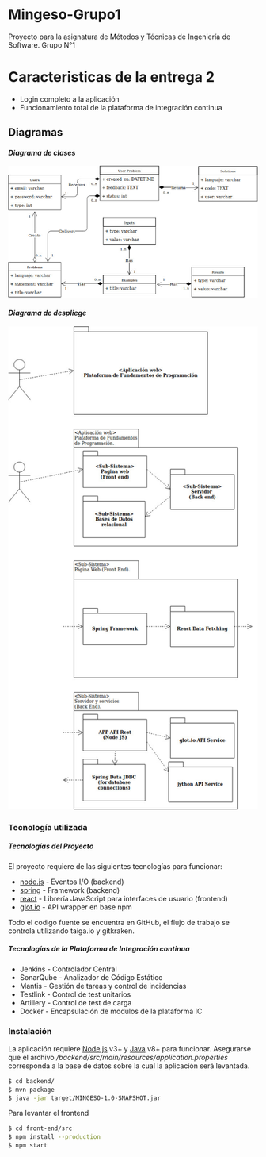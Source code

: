 # Mingeso-Grupo1
Proyecto para la asignatura de Métodos y Técnicas de Ingeniería de Software. Grupo N°1

# Caracteristicas de la entrega 2

  - Login completo a la aplicación
  - Funcionamiento total de la plataforma de integración continua
  
## Diagramas 
####  *Diagrama de clases*
![Diagrama de clases](/diagrams/ClassDiagram.jpg)

####  *Diagrama de despliege*
![Diagrama de clases](/diagrams/DeploymentDiagram.jpg)

### Tecnología utilizada

##### Tecnologías del Proyecto
El proyecto requiere de las siguientes tecnologías para funcionar:

* [node.js](http://nodejs.org) - Eventos I/O (backend)
* [spring](https://spring.io/)  - Framework (backend)
* [react](https://reactjs.org/)   - Librería JavaScript para interfaces de usuario (frontend)
* [glot.io](https://www.npmjs.com/package/glot-api) - API wrapper en base npm  

Todo el codigo fuente se encuentra en GitHub, el flujo de trabajo se controla utilizando taiga.io y gitkraken.

##### Tecnologías de la Plataforma de Integración continua
* Jenkins - Controlador Central
* SonarQube - Analizador de Código Estático
* Mantis  - Gestión de tareas y control de incidencias
* Testlink - Control de test unitarios
* Artillery - Control de test de carga
* Docker - Encapsulación de modulos de la plataforma IC

### Instalación

La aplicación requiere [Node.js](https://nodejs.org/) v3+ y [Java](https://www.oracle.com/index.html) v8+ para funcionar. 
Asegurarse que el archivo  */backend/src/main/resources/application.properties* corresponda a la base de datos sobre la cual la aplicación será levantada.

```sh
$ cd backend/
$ mvn package 
$ java -jar target/MINGESO-1.0-SNAPSHOT.jar
```

Para levantar el frontend

```sh
$ cd front-end/src
$ npm install --production
$ npm start
```
